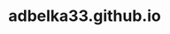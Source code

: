 # adbelka33.github.io

<!-- Google tag (gtag.js) -->
<script async src="https://www.googletagmanager.com/gtag/js?id=G-QEXPJXLEKH"></script>
<script>
  window.dataLayer = window.dataLayer || [];
  function gtag(){dataLayer.push(arguments);}
  gtag('js', new Date());

  gtag('config', 'G-QEXPJXLEKH');
</script>
